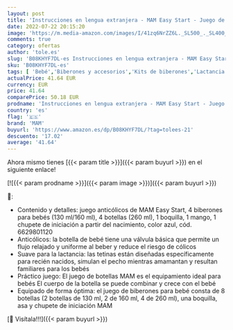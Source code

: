 ```yaml
---
layout: post
title: 'Instrucciones en lengua extranjera - MAM Easy Start - Juego de biberones anticólicos para bebé con chupete botellas y asas set de regalo para bebé recién nacidos'
date: 2022-07-22 20:15:20
image: 'https://m.media-amazon.com/images/I/41zq6NrZZ6L._SL500_._SL400_.jpg'
comments: true
category: ofertas
author: 'tole.es'
slug: 'B08KHYF7DL-es Instrucciones en lengua extranjera - MAM Easy Start -...'
sku: 'B08KHYF7DL-es'
tags: [ 'Bebé','Biberones y accesorios','Kits de biberones','Lactancia y alimentación','de','mam','regalo','set','🇪🇸', ]
actualPrice: 41.64 EUR
currency: EUR
price: 41.64
comparePrice: 50.18 EUR
prodname: 'Instrucciones en lengua extranjera - MAM Easy Start - Juego de biberones anticólicos para bebé con chupete botellas y asas set de regalo para bebé recién nacidos'
country: 'es'
flag: '🇪🇸'
brand: 'MAM'
buyurl: 'https://www.amazon.es/dp/B08KHYF7DL/?tag=tolees-21'
descuento: '17.02'
average: '41.64'
---
```


Ahora mismo tienes [{{< param title >}}]({{< param buyurl >}}) en el siguiente enlace!

[![{{< param prodname >}}]({{< param image >}})]({{< param buyurl >}})

🔎:

- Contenido y detalles: juego anticólicos de MAM Easy Start, 4 biberones para bebés (130 ml/160 ml), 4 botellas (260 ml), 1 boquilla, 1 mango, 1 chupete de iniciación a partir del nacimiento, color azul, cód. 6629801120
- Anticólicos: la botella de bebé tiene una válvula básica que permite un flujo relajado y uniforme al beber y reduce el riesgo de cólicos
- Suave para la lactancia: las tetinas están diseñadas específicamente para recién nacidos, simulan el pecho mientras amamantan y resultan familiares para los bebés
- Práctico juego: El juego de botellas MAM es el equipamiento ideal para bebés El cuerpo de la botella se puede combinar y crece con el bebé
- Equipado de forma óptima: el juego de biberones para bebé consta de 8 botellas (2 botellas de 130 ml, 2 de 160 ml, 4 de 260 ml), una boquilla, asa y chupete de iniciación MAM

[🛒 Visítala!!!]({{< param buyurl >}})
